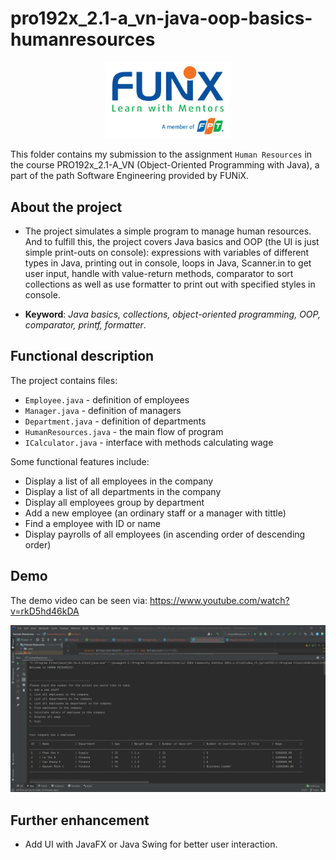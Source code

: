 # pro192x_2.1-a_vn-java-oop-basics-humanresources


<p align="center"><a href="https://funix.edu.vn/gioi-thieu-funix/"><img src="/res/image/funix.png" width="200"/></a></p>

 This folder contains my submission to the assignment `Human Resources` in the course PRO192x_2.1-A_VN (Object-Oriented Programming with Java), a part of the path Software Engineering provided by FUNiX.



## About the project

- The project simulates a simple program to manage human resources. And to fulfill this, the project covers Java basics and OOP (the UI is just simple print-outs on console): expressions with variables of different types in Java, printing out in console, loops in Java, Scanner.in to get user input, handle with value-return methods, comparator to sort collections as well as use formatter to print out with specified styles in console.

- **Keyword**: _Java basics, collections, object-oriented programming, OOP, comparator, printf, formatter_.

## Functional description
The project contains files:
- `Employee.java` - definition of employees
- `Manager.java` - definition of managers
- `Department.java` - definition of departments
- `HumanResources.java` - the main flow of program
- `ICalculator.java` - interface with methods calculating wage

Some functional features include:
- Display a list of all employees in the company
- Display a list of all departments in the company
- Display all employees group by department
- Add a new employee (an ordinary staff or a manager with tittle)
- Find a employee with ID or name
- Display payrolls of all employees (in ascending order of descending order)

## Demo

The demo video can be seen via: https://www.youtube.com/watch?v=rkD5hd46kDA

[![](res/image/human_resources.png)](https://www.youtube.com/watch?v=rkD5hd46kDA)


## Further enhancement
- Add UI with JavaFX or Java Swing for better user interaction.
